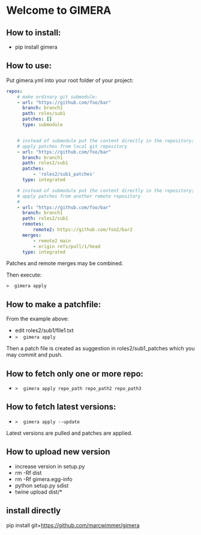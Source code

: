 # Welcome to GIMERA


## How to install:

  * pip install gimera



## How to use:

Put gimera.yml into your root folder of your project:

```yaml
repos:
    # make ordinary git submodule:
    - url: "https://github.com/foo/bar"
      branch: branch1
      path: roles/sub1
      patches: []
      type: submodule


    # instead of submodule put the content directly in the repository;
    # apply patches from local git repository
    - url: "https://github.com/foo/bar"
      branch: branch1
      path: roles2/sub1
      patches:
          - 'roles2/sub1_patches'
      type: integrated

    # instead of submodule put the content directly in the repository;
    # apply patches from another remote repository
    #
    - url: "https://github.com/foo/bar"
      branch: branch1
      path: roles2/sub1
      remotes:
          remote2: https://github.com/foo2/bar2
      merges:
          - remote2 main
          - origin refs/pull/1/head
      type: integrated
```

Patches and remote merges may be combined.

Then execute:

`>  gimera apply`

## How to make a patchfile:

From the example above: 

  * edit roles2/sub1/file1.txt
  * `>  gimera apply`

Then a patch file is created as suggestion in roles2/sub1_patches which you may commit and push.
## How to fetch only one or more repo:

  * `>  gimera apply repo_path repo_path2 repo_path3`
## How to fetch latest versions:

  * `>  gimera apply --update`

Latest versions are pulled and patches are applied.

## How to upload new version

  * increase version in setup.py
  * rm -Rf dist
  * rm -Rf gimera.egg-info
  * python setup.py sdist
  * twine upload dist/*


## install directly

pip install git+https://github.com/marcwimmer/gimera
